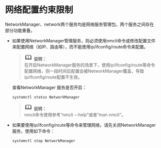 # 网络配置约束限制<a name="ZH-CN_TOPIC_0220373198"></a>

NetworkManager、network两个服务均是网络服务管理包，两个服务之间存在部分功能重叠。

-   如果使用NetworkManager管理服务，则必须使用nmcli命令或修改配置文件来配置网络（如IP、路由等），而不能使用ip/ifconfig/route命令来配置。

    >![](public_sys-resources/icon-note.gif) **说明：**   
    >在开启NetworkManager服务的场景下，使用ip/ifconfig/route等命令配置网络，则一段时间后配置会被NetworkManager覆盖，导致 ip/ifconfig/route配置不生效。  

    查看NetworkManager 服务是否开启：

    ```
    systemctl status NetworkManager
    ```

    >![](public_sys-resources/icon-note.gif) **说明：**   
    >nmcli命令使用参考“nmcli --help”或者“man  nmcli”。  

-   如果要使用ip/ifconfig/route等命令来管理网络，请先关闭NetworkManager服务，使用如下命令：

    ```
    systemctl stop NetworkManager
    ```



